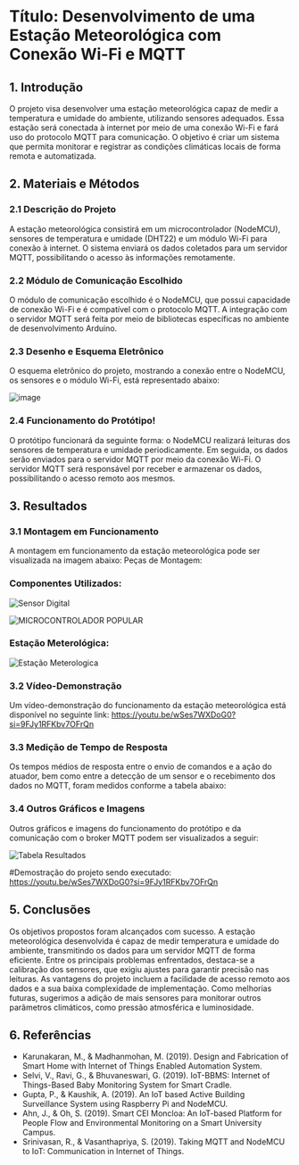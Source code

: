 # Título: Desenvolvimento de uma Estação Meteorológica com Conexão Wi-Fi e MQTT

## 1. Introdução
O projeto visa desenvolver uma estação meteorológica capaz de medir a temperatura e umidade do ambiente, utilizando sensores adequados. Essa estação será conectada à internet por meio de uma conexão Wi-Fi e fará uso do protocolo MQTT para comunicação. O objetivo é criar um sistema que permita monitorar e registrar as condições climáticas locais de forma remota e automatizada.

## 2. Materiais e Métodos
### 2.1 Descrição do Projeto
A estação meteorológica consistirá em um microcontrolador (NodeMCU), sensores de temperatura e umidade (DHT22) e um módulo Wi-Fi para conexão à internet. O sistema enviará os dados coletados para um servidor MQTT, possibilitando o acesso às informações remotamente.

### 2.2 Módulo de Comunicação Escolhido
O módulo de comunicação escolhido é o NodeMCU, que possui capacidade de conexão Wi-Fi e é compatível com o protocolo MQTT. A integração com o servidor MQTT será feita por meio de bibliotecas específicas no ambiente de desenvolvimento Arduino.

### 2.3 Desenho e Esquema Eletrônico
O esquema eletrônico do projeto, mostrando a conexão entre o NodeMCU, os sensores e o módulo Wi-Fi, está representado abaixo:


![image](https://github.com/BecaRebecaRe/estacao-meterologica/assets/132020428/4285dfdb-c5ef-46ec-9a67-5aad41fff555)



### 2.4 Funcionamento do Protótipo!
O protótipo funcionará da seguinte forma: o NodeMCU realizará leituras dos sensores de temperatura e umidade periodicamente. Em seguida, os dados serão enviados para o servidor MQTT por meio da conexão Wi-Fi. O servidor MQTT será responsável por receber e armazenar os dados, possibilitando o acesso remoto aos mesmos.

## 3. Resultados
### 3.1 Montagem em Funcionamento
A montagem em funcionamento da estação meteorológica pode ser visualizada na imagem abaixo:
Peças de Montagem:

### Componentes Utilizados:

![Sensor Digital ](https://github.com/BecaRebecaRe/estacao-meterologica/assets/132020428/e4a08404-c9d0-4ff7-8d78-265d663af494)

![MICROCONTROLADOR POPULAR ](https://github.com/BecaRebecaRe/estacao-meterologica/assets/132020428/e8f6c1b2-a7b1-4ae1-82a8-be485175abaf)

### Estação Meterológica:

![Estação Meterologica](https://github.com/BecaRebecaRe/estacao-meterologica/assets/132020428/5d00562a-ec4f-4f1f-bba0-1b213e334837)

### 3.2 Vídeo-Demonstração
Um vídeo-demonstração do funcionamento da estação meteorológica está disponível no seguinte link: https://youtu.be/wSes7WXDoG0?si=9FJy1RFKbv7OFrQn

### 3.3 Medição de Tempo de Resposta
Os tempos médios de resposta entre o envio de comandos e a ação do atuador, bem como entre a detecção de um sensor e o recebimento dos dados no MQTT, foram medidos conforme a tabela abaixo:

### 3.4 Outros Gráficos e Imagens
Outros gráficos e imagens do funcionamento do protótipo e da comunicação com o broker MQTT podem ser visualizados a seguir:

![Tabela Resultados](https://github.com/BecaRebecaRe/estacao-meterologica/assets/132020428/3e0dcb4e-71e1-4e53-803c-33455c756440)

#Demostração do projeto sendo executado:
https://youtu.be/wSes7WXDoG0?si=9FJy1RFKbv7OFrQn
## 5. Conclusões
Os objetivos propostos foram alcançados com sucesso. A estação meteorológica desenvolvida é capaz de medir temperatura e umidade do ambiente, transmitindo os dados para um servidor MQTT de forma eficiente. Entre os principais problemas enfrentados, destaca-se a calibração dos sensores, que exigiu ajustes para garantir precisão nas leituras. As vantagens do projeto incluem a facilidade de acesso remoto aos dados e a sua baixa complexidade de implementação. Como melhorias futuras, sugerimos a adição de mais sensores para monitorar outros parâmetros climáticos, como pressão atmosférica e luminosidade.

## 6. Referências
- Karunakaran, M., & Madhanmohan, M. (2019). Design and Fabrication of Smart Home with Internet of Things Enabled Automation System.
- Selvi, V., Ravi, G., & Bhuvaneswari, G. (2019). IoT-BBMS: Internet of Things-Based Baby Monitoring System for Smart Cradle.
- Gupta, P., & Kaushik, A. (2019). An IoT based Active Building Surveillance System using Raspberry Pi and NodeMCU.
- Ahn, J., & Oh, S. (2019). Smart CEI Moncloa: An IoT-based Platform for People Flow and Environmental Monitoring on a Smart University Campus.
- Srinivasan, R., & Vasanthapriya, S. (2019). Taking MQTT and NodeMCU to IoT: Communication in Internet of Things.
